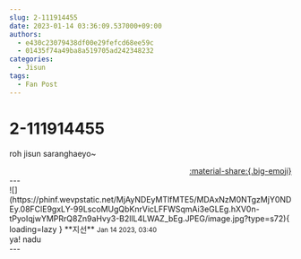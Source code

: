 ```yaml
---
slug: 2-111914455
date: 2023-01-14 03:36:09.537000+09:00
authors:
  - e430c23079438df00e29fefcd68ee59c
  - 01435f74a49ba8a519705ad242348232
categories:
  - Jisun
tags:
  - Fan Post
---
```


# 2-111914455

<div class="post-container" markdown="1">
<div class="content-container md-sidebar__scrollwrap" markdown="1">

roh jisun saranghaeyo~

</div>
</div>

<div style="text-align: right;" markdown="1">
<a href="https://weverse.io/fromis9/fanpost/2-111914455" style="text-align: right;">:material-share:{.big-emoji}</a>
</div>
---

<div class="comments-container md-sidebar__scrollwrap" markdown="1">
<div class="comment" markdown="1">
<div class='id-container' markdown="1">
![](https://phinf.wevpstatic.net/MjAyNDEyMTlfMTE5/MDAxNzM0NTgzMjY0NDEy.08FClE9gxLY-99LscoMUgQbKnrVicLFFWSqmAi3eGLEg.hXV0n-tPyoIqjwYMPRrQ8Zn9aHvy3-B2llL4LWAZ_bEg.JPEG/image.jpg?type=s72){ loading=lazy }
**<span class="artist">지선</span>** <small>Jan 14 2023, 03:40</small><br>
</div>
<div class='comment-body' markdown="1">
ya! nadu
</div>
</div>
</div>
---
